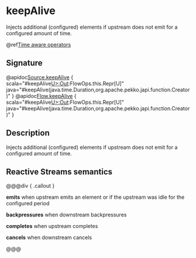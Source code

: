 # keepAlive

Injects additional (configured) elements if upstream does not emit for a configured amount of time.

@ref[Time aware operators](../index.md#time-aware-operators)

## Signature

@apidoc[Source.keepAlive](Source) { scala="#keepAlive[U&gt;:Out](maxIdle:scala.concurrent.duration.FiniteDuration,injectedElem:()=&gt;U):FlowOps.this.Repr[U]" java="#keepAlive(java.time.Duration,org.apache.pekko.japi.function.Creator)" }
@apidoc[Flow.keepAlive](Flow) { scala="#keepAlive[U&gt;:Out](maxIdle:scala.concurrent.duration.FiniteDuration,injectedElem:()=&gt;U):FlowOps.this.Repr[U]" java="#keepAlive(java.time.Duration,org.apache.pekko.japi.function.Creator)" }


## Description

Injects additional (configured) elements if upstream does not emit for a configured amount of time.

## Reactive Streams semantics

@@@div { .callout }

**emits** when upstream emits an element or if the upstream was idle for the configured period

**backpressures** when downstream backpressures

**completes** when upstream completes

**cancels** when downstream cancels

@@@

